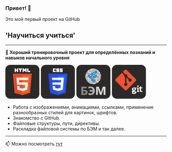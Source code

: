 ### Привет! 👋
Это мой первый проект на GitHub
## **'Научиться учиться'**
________________________________________________

🌱 **Хороший тренировочный проект для определённых познаний и навыков начального уровня**

[![HTML](https://raw.githubusercontent.com/innagolovko/innagolovko/2ffcf84a9b8adb1876e29a661e289928b14f073a/images/HTML.svg)](https://developer.mozilla.org/ru/docs/Learn/Getting_started_with_the_web/HTML_basics)
[![CSS](https://raw.githubusercontent.com/innagolovko/innagolovko/2ffcf84a9b8adb1876e29a661e289928b14f073a/images/CSS.svg)](https://developer.mozilla.org/ru/docs/Learn/Getting_started_with_the_web/CSS_basics)
[![БЭМ](https://raw.githubusercontent.com/innagolovko/innagolovko/e8eccd01b7ed3321b0dac4c7b18c9a4254d274ef/images/%D0%91%D0%AD%D0%9C.svg)](https://ru.bem.info/)
[![Git](https://raw.githubusercontent.com/innagolovko/innagolovko/2ffcf84a9b8adb1876e29a661e289928b14f073a/images/Git.svg)](https://git-scm.com/)

* Работа с изображениями, анимациями, ссылками, применение разнообразных стилей для картинок, шрифтов.
* Знакомство с GitHub.
* Файловые структуры, пути, директивы.
* Раскладка файловой системы по БЭМ и так далее.
________________________________________________

📫 Можно посмотреть [тут](https://innagolovko.github.io/to-study/)

